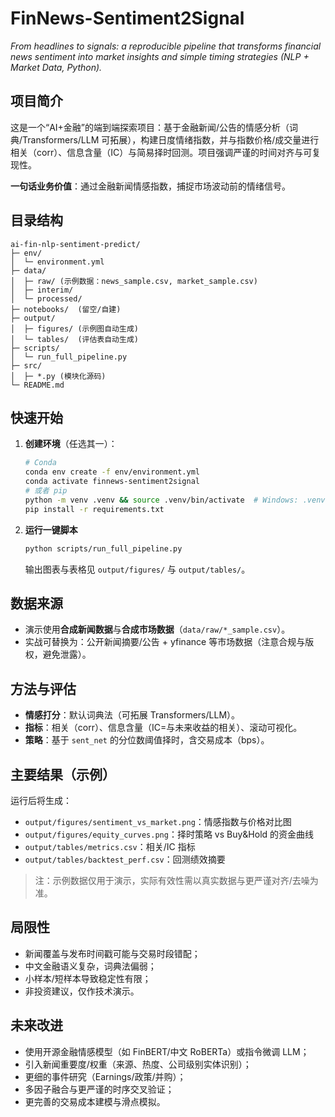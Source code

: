 # FinNews-Sentiment2Signal

*From headlines to signals: a reproducible pipeline that transforms financial news sentiment into market insights and simple timing strategies (NLP + Market Data, Python).*

## 项目简介
这是一个“AI+金融”的端到端探索项目：基于金融新闻/公告的情感分析（词典/Transformers/LLM 可拓展），构建日度情绪指数，并与指数价格/成交量进行相关（corr）、信息含量（IC）与简易择时回测。项目强调严谨的时间对齐与可复现性。

**一句话业务价值**：通过金融新闻情感指数，捕捉市场波动前的情绪信号。

## 目录结构
```
ai-fin-nlp-sentiment-predict/
├─ env/
│  └─ environment.yml
├─ data/
│  ├─ raw/ (示例数据：news_sample.csv, market_sample.csv)
│  ├─ interim/
│  └─ processed/
├─ notebooks/  (留空/自建)
├─ output/
│  ├─ figures/ (示例图自动生成)
│  └─ tables/  (评估表自动生成)
├─ scripts/
│  └─ run_full_pipeline.py
├─ src/
│  ├─ *.py (模块化源码)
└─ README.md
```

## 快速开始
1. **创建环境**（任选其一）：
   ```bash
   # Conda
   conda env create -f env/environment.yml
   conda activate finnews-sentiment2signal
   # 或者 pip
   python -m venv .venv && source .venv/bin/activate  # Windows: .venv\Scripts\activate
   pip install -r requirements.txt
   ```
2. **运行一键脚本**
   ```bash
   python scripts/run_full_pipeline.py
   ```
   输出图表与表格见 `output/figures/` 与 `output/tables/`。

## 数据来源
- 演示使用**合成新闻数据**与**合成市场数据**（`data/raw/*_sample.csv`）。
- 实战可替换为：公开新闻摘要/公告 + yfinance 等市场数据（注意合规与版权，避免泄露）。

## 方法与评估
- **情感打分**：默认词典法（可拓展 Transformers/LLM）。
- **指标**：相关（corr）、信息含量（IC=与未来收益的相关）、滚动可视化。
- **策略**：基于 `sent_net` 的分位数阈值择时，含交易成本（bps）。

## 主要结果（示例）
运行后将生成：
- `output/figures/sentiment_vs_market.png`：情感指数与价格对比图
- `output/figures/equity_curves.png`：择时策略 vs Buy&Hold 的资金曲线
- `output/tables/metrics.csv`：相关/IC 指标
- `output/tables/backtest_perf.csv`：回测绩效摘要

> 注：示例数据仅用于演示，实际有效性需以真实数据与更严谨对齐/去噪为准。

## 局限性
- 新闻覆盖与发布时间戳可能与交易时段错配；
- 中文金融语义复杂，词典法偏弱；
- 小样本/短样本导致稳定性有限；
- 非投资建议，仅作技术演示。

## 未来改进
- 使用开源金融情感模型（如 FinBERT/中文 RoBERTa）或指令微调 LLM；
- 引入新闻重要度/权重（来源、热度、公司级别实体识别）；
- 更细的事件研究（Earnings/政策/并购）；
- 多因子融合与更严谨的时序交叉验证；
- 更完善的交易成本建模与滑点模拟。
